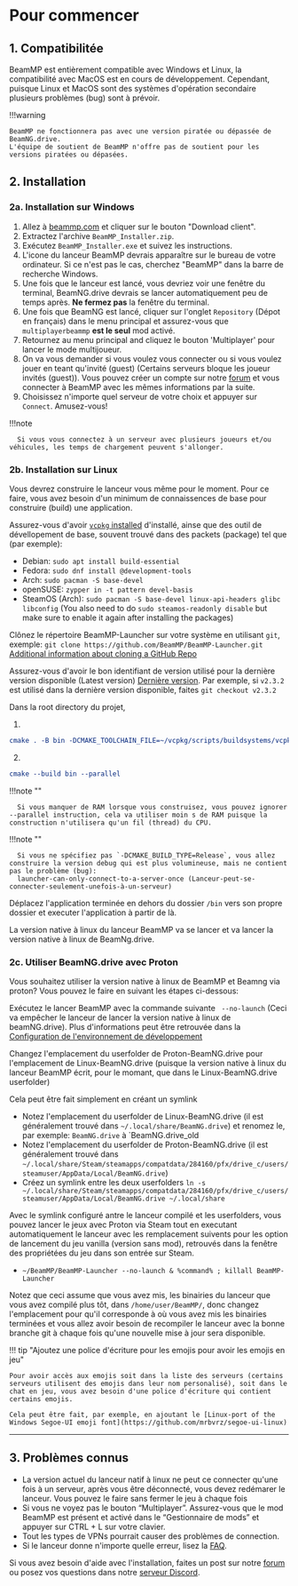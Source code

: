 # Pour commencer

## **1. Compatibilitée**

BeamMP est entièrement compatible avec Windows et Linux, la compatibilité avec MacOS est en cours de développement. 
Cependant, puisque Linux et MacOS sont des systèmes d'opération secondaire plusieurs problèmes (bug) sont à prévoir.

!!!warning

    BeamMP ne fonctionnera pas avec une version piratée ou dépassée de BeamNG.drive.
    L'équipe de soutient de BeamMP n'offre pas de soutient pour les versions piratées ou dépasées.

## **2. Installation**

### **2a. Installation sur Windows**
1. Allez à [beammp.com](https://beammp.com/) et cliquer sur le bouton "Download client".
2. Extractez l'archive `BeamMP_Installer.zip`.
3. Exécutez `BeamMP_Installer.exe` et suivez les instructions.
4. L'icone du lanceur BeamMP devrais apparaître sur le bureau de votre ordinateur. Si ce n'est pas le cas, cherchez "BeamMP" dans la barre de recherche Windows.
5. Une fois que le lanceur est lancé, vous devriez voir une fenêtre du terminal, BeamNG.drive devrais se lancer automatiquement peu de temps après. **Ne fermez pas** la fenêtre du terminal.
6. Une fois que BeamNG est lancé, cliquer sur l'onglet `Repository` (Dépot en français) dans le menu principal et assurez-vous que `multiplayerbeammp` **est le seul** mod activé.
7. Retournez au menu principal and cliquez le bouton 'Multiplayer' pour lancer le mode multijoueur.
8. On va vous demander si vous voulez vous connecter ou si vous voulez jouer en teant qu'invité (guest) (Certains serveurs bloque les joueur invités (guest)). Vous pouvez créer un compte sur notre [forum](https://forum.beammp.com) et vous connecter à BeamMP avec les mêmes informations par la suite.
9. Choisissez n'importe quel serveur de votre choix et appuyer sur `Connect`. Amusez-vous!

!!!note

      Si vous vous connectez à un serveur avec plusieurs joueurs et/ou véhicules, les temps de chargement peuvent s'allonger.

### **2b. Installation sur Linux**

Vous devrez construire le lanceur vous même pour le moment.
Pour ce faire, vous avez besoin d'un minimum de connaissences de base pour construire (build) une application.

Assurez-vous d'avoir [`vcpkg` installed](https://learn.microsoft.com/en-us/vcpkg/get_started/get-started?pivots=shell-bash#1---set-up-vcpkg) d'installé, ainse que des outil de dévellopement de base, souvent trouvé dans des packets (package) tel que (par exemple):

- Debian: `sudo apt install build-essential`
- Fedora: `sudo dnf install @development-tools`
- Arch: `sudo pacman -S base-devel`
- openSUSE: `zypper in -t pattern devel-basis`
- SteamOS (Arch): `sudo pacman -S base-devel linux-api-headers glibc libconfig` (You also need to do `sudo steamos-readonly disable` but make sure to enable it again after installing the packages)

Clônez le répertoire BeamMP-Launcher sur votre système en utilisant `git`, exemple:
`git clone https://github.com/BeamMP/BeamMP-Launcher.git`
[Additional information about cloning a GitHub Repo](https://docs.github.com/en/repositories/creating-and-managing-repositories/cloning-a-repository)

Assurez-vous d'avoir le bon identifiant de version utilisé pour la dernière version disponible (Latest version) [Dernière version](https://github.com/BeamMP/BeamMP-Launcher/releases/latest). Par exemple, si `v2.3.2` est utilisé dans la dernière version disponible, faites `git checkout v2.3.2`

Dans la root directory du projet,

1. 
```cmake
cmake . -B bin -DCMAKE_TOOLCHAIN_FILE=~/vcpkg/scripts/buildsystems/vcpkg.cmake -DVCPKG_TARGET_TRIPLET=x64-linux
```

2. 
```cmake
cmake --build bin --parallel
```

!!!note ""

      Si vous manquer de RAM lorsque vous construisez, vous pouvez ignorer --parallel instruction, cela va utiliser moin s de RAM puisque la construction n'utilisera qu'un fil (thread) du CPU.

!!!note ""

      Si vous ne spécifiez pas `-DCMAKE_BUILD_TYPE=Release`, vous allez construire la version debug qui est plus volumineuse, mais ne contient pas le problème (bug):
      launcher-can-only-connect-to-a-server-once (Lanceur-peut-se-connecter-seulement-unefois-à-un-serveur)

Déplacez l'application terminée en dehors du dossier `/bin` vers son propre dossier et executer l'application à partir de là.

La version native à linux du lanceur BeamMP va se lancer et va lancer la version native à linux de BeamNg.drive. 

### **2c. Utiliser BeamNG.drive avec Proton**

Vous souhaitez utiliser la version native à linux de BeamMP et Beamng via proton? Vous pouvez le faire en suivant les étapes ci-dessous:

Exécutez le lancer BeamMP avec la commande suivante ` --no-launch` (Ceci va empêcher le lanceur de lancer la version native à linux de beamNG.drive). Plus d'informations peut être retrouvée dans la [Configuration de l'environnement de développement](../guides/beammp-dev/beammp-dev.md)

Changez l'emplacement du userfolder de Proton-BeamNG.drive pour l'emplacement de Linux-BeamNG.drive (puisque la version native à linux du lanceur BeamMP écrit, pour le momant, que dans le Linux-BeamNG.drive userfolder)

Cela peut être fait simplement en créant un symlink

- Notez l'emplacement du userfolder de Linux-BeamNG.drive (il est généralement trouvé dans `~/.local/share/BeamNG.drive`) et renomez le, par exemple: `BeamNG.drive` à  `BeamNG.drive_old 
- Notez l'emplacement du userfolder de Proton-BeamNG.drive  (il est généralement trouvé dans `~/.local/share/Steam/steamapps/compatdata/284160/pfx/drive_c/users/steamuser/AppData/Local/BeamNG.drive`)
- Créez un symlink entre les deux userfolders `ln -s ~/.local/share/Steam/steamapps/compatdata/284160/pfx/drive_c/users/steamuser/AppData/Local/BeamNG.drive ~/.local/share`

Avec le symlink configuré antre le lanceur compilé et les userfolders, vous pouvez lancer le jeux avec Proton via Steam tout en executant automatiquement le lanceur avec les remplacement suivents pour les option de lancement du jeu vanilla (version sans mod), retrouvés dans la fenêtre des propriétées du jeu dans son entrée sur Steam.

- `~/BeamMP/BeamMP-Launcher --no-launch & %command% ; killall BeamMP-Launcher`

Notez que ceci assume que vous avez mis, les binairies du lanceur que vous avez compilé plus tôt, dans `/home/user/BeamMP/`, donc changez l'emplacement pour qu'il corresponde à où vous avez mis les binairies terminées et vous allez avoir besoin de recompiler le lanceur avec la bonne branche git à chaque fois qu'une nouvelle mise à jour sera disponible.

!!! tip "Ajoutez une police d'écriture  pour les emojis pour avoir les emojis en jeu"

    Pour avoir accès aux emojis soit dans la liste des serveurs (certains serveurs utilisent des emojis dans leur nom personalisé), soit dans le chat en jeu, vous avez besoin d'une police d'écriture qui contient certains emojis.

    Cela peut être fait, par exemple, en ajoutant le [Linux-port of the Windows Segoe-UI emoji font](https://github.com/mrbvrz/segoe-ui-linux)

---

## **3. Problèmes connus**
- La version actuel du lanceur natif à linux ne peut ce connecter qu'une fois à un serveur, après vous être déconnecté, vous devez redémarer le lanceur. Vous pouvez le faire sans fermer le jeu à chaque fois
- Si vous ne voyez pas le bouton “Multiplayer”. Assurez-vous que le mod BeamMP est présent et activé dans le “Gestionnaire de mods” et appuyer sur CTRL + L sur votre clavier.
- Tout les types de VPNs pourrait causer des problèmes de connection.
- Si le lanceur donne n'importe quelle erreur, lisez la [FAQ](https://forum.beammp.com/c/faq/35).

Si vous avez besoin d'aide avec l'installation, faites un post sur notre [forum](https://forum.beammp.com) ou posez vos questions dans notre [serveur Discord](https://discord.gg/beammp).
